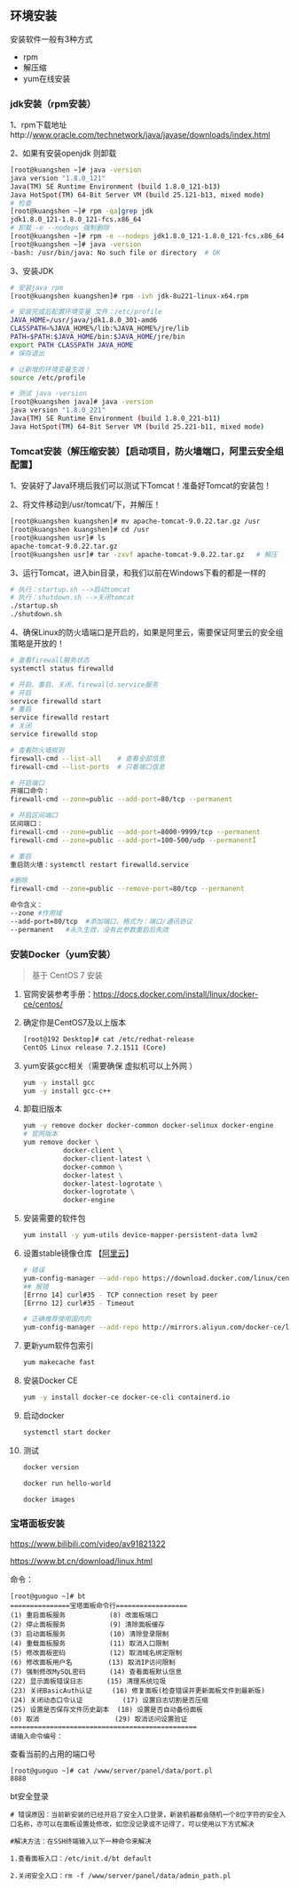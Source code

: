 ## 环境安装

安装软件一般有3种方式

- rpm
- 解压缩
- yum在线安装

### jdk安装（rpm安装）

1、rpm下载地址http://www.oracle.com/technetwork/java/javase/downloads/index.html

2、如果有安装openjdk 则卸载

```bash
[root@kuangshen ~]# java -version
java version "1.8.0_121"
Java(TM) SE Runtime Environment (build 1.8.0_121-b13)
Java HotSpot(TM) 64-Bit Server VM (build 25.121-b13, mixed mode)
# 检查
[root@kuangshen ~]# rpm -qa|grep jdk
jdk1.8.0_121-1.8.0_121-fcs.x86_64
# 卸载 -e --nodeps 强制删除
[root@kuangshen ~]# rpm -e --nodeps jdk1.8.0_121-1.8.0_121-fcs.x86_64
[root@kuangshen ~]# java -version
-bash: /usr/bin/java: No such file or directory  # OK
```

3、安装JDK

```bash
# 安装java rpm
[root@kuangshen kuangshen]# rpm -ivh jdk-8u221-linux-x64.rpm

# 安装完成后配置环境变量 文件：/etc/profile
JAVA_HOME=/usr/java/jdk1.8.0_301-amd6
CLASSPATH=%JAVA_HOME%/lib:%JAVA_HOME%/jre/lib
PATH=$PATH:$JAVA_HOME/bin:$JAVA_HOME/jre/bin
export PATH CLASSPATH JAVA_HOME
# 保存退出

# 让新增的环境变量生效！
source /etc/profile

# 测试 java -version
[root@kuangshen java]# java -version
java version "1.8.0_221"
Java(TM) SE Runtime Environment (build 1.8.0_221-b11)
Java HotSpot(TM) 64-Bit Server VM (build 25.221-b11, mixed mode)
```

### Tomcat安装（解压缩安装）【启动项目，防火墙端口，阿里云安全组配置】

1、安装好了Java环境后我们可以测试下Tomcat！准备好Tomcat的安装包！

2、将文件移动到/usr/tomcat/下，并解压！

```bash
[root@kuangshen kuangshen]# mv apache-tomcat-9.0.22.tar.gz /usr
[root@kuangshen kuangshen]# cd /usr
[root@kuangshen usr]# ls
apache-tomcat-9.0.22.tar.gz
[root@kuangshen usr]# tar -zxvf apache-tomcat-9.0.22.tar.gz   # 解压
```

3、运行Tomcat，进入bin目录，和我们以前在Windows下看的都是一样的

```bash
# 执行：startup.sh -->启动tomcat
# 执行：shutdown.sh -->关闭tomcat
./startup.sh
./shutdown.sh
```

4、确保Linux的防火墙端口是开启的，如果是阿里云，需要保证阿里云的安全组策略是开放的！

```bash
# 查看firewall服务状态
systemctl status firewalld

# 开启、重启、关闭、firewalld.service服务
# 开启
service firewalld start
# 重启
service firewalld restart
# 关闭
service firewalld stop

# 查看防火墙规则
firewall-cmd --list-all    # 查看全部信息
firewall-cmd --list-ports  # 只看端口信息

# 开启端口
开端口命令：
firewall-cmd --zone=public --add-port=80/tcp --permanent

# 开启区间端口
区间端口：
firewall-cmd --zone=public --add-port=8000-9999/tcp --permanent
firewall-cmd --zone=public --add-port=100-500/udp --permanentÏ

# 重启
重启防火墙：systemctl restart firewalld.service

#删除
firewall-cmd --zone=public --remove-port=80/tcp --permanent

命令含义：
--zone #作用域
--add-port=80/tcp  #添加端口，格式为：端口/通讯协议
--permanent   #永久生效，没有此参数重启后失效
```



### 安装Docker（yum安装）

> 基于 CentOS 7 安装

1. 官网安装参考手册：https://docs.docker.com/install/linux/docker-ce/centos/

2. 确定你是CentOS7及以上版本

   ```bash
   [root@192 Desktop]# cat /etc/redhat-release
   CentOS Linux release 7.2.1511 (Core)
   ```

3. yum安装gcc相关（需要确保 虚拟机可以上外网 ）

   ```bash
   yum -y install gcc
   yum -y install gcc-c++
   ```

4. 卸载旧版本

   ```bash
   yum -y remove docker docker-common docker-selinux docker-engine
   # 官网版本
   yum remove docker \
             docker-client \
             docker-client-latest \
             docker-common \
             docker-latest \
             docker-latest-logrotate \
             docker-logrotate \
             docker-engine
   ```

5. 安装需要的软件包

   ```bash
   yum install -y yum-utils device-mapper-persistent-data lvm2
   ```

6. 设置stable镜像仓库 【[阿里云](https://developer.aliyun.com/mirror/docker-ce?spm=a2c6h.13651102.0.0.19e81b11swRjrB)】

   ```bash
   # 错误
   yum-config-manager --add-repo https://download.docker.com/linux/centos/docker-ce.repo
   ## 报错
   [Errno 14] curl#35 - TCP connection reset by peer
   [Errno 12] curl#35 - Timeout
   
   # 正确推荐使用国内的
   yum-config-manager --add-repo http://mirrors.aliyun.com/docker-ce/linux/centos/docker-ce.repo
   ```

7. 更新yum软件包索引

   ```bash
   yum makecache fast
   ```

8. 安装Docker CE

   ```bash
   yum -y install docker-ce docker-ce-cli containerd.io
   ```

9. 启动docker

   ```bash
   systemctl start docker
   ```

10. 测试

    ```bash
    docker version
    
    docker run hello-world
    
    docker images
    ```

    

### 宝塔面板安装

https://www.bilibili.com/video/av91821322

https://www.bt.cn/download/linux.html

命令：

```shell
[root@guoguo ~]# bt
===============宝塔面板命令行==================
(1) 重启面板服务           (8) 改面板端口
(2) 停止面板服务           (9) 清除面板缓存
(3) 启动面板服务           (10) 清除登录限制
(4) 重载面板服务           (11) 取消入口限制
(5) 修改面板密码           (12) 取消域名绑定限制
(6) 修改面板用户名         (13) 取消IP访问限制
(7) 强制修改MySQL密码      (14) 查看面板默认信息
(22) 显示面板错误日志      (15) 清理系统垃圾
(23) 关闭BasicAuth认证     (16) 修复面板(检查错误并更新面板文件到最新版)
(24) 关闭动态口令认证          (17) 设置日志切割是否压缩
(25) 设置是否保存文件历史副本  (18) 设置是否自动备份面板
(0) 取消                   (29) 取消访问设置验证
===============================================
请输入命令编号：
```

查看当前的占用的端口号

```shell
[root@guoguo ~]# cat /www/server/panel/data/port.pl
8888
```

bt安全登录

```shell
# 错误原因：当前新安装的已经开启了安全入口登录，新装机器都会随机一个8位字符的安全入口名称，亦可以在面板设置处修改，如您没记录或不记得了，可以使用以下方式解决

#解决方法：在SSH终端输入以下一种命令来解决

1.查看面板入口：/etc/init.d/bt default

2.关闭安全入口：rm -f /www/server/panel/data/admin_path.pl
```

